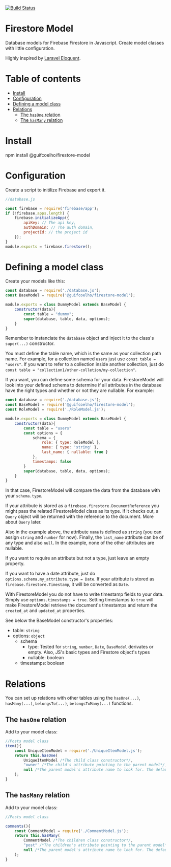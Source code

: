 [![Build Status](https://travis-ci.com/guifcoelho/firestore-model.svg?branch=master)](https://travis-ci.com/guifcoelho/firestore-model)

<h1>Firestore Model</h1>

Database models for Firebase Firestore in Javascript. Create model classes with little configuration.

Highly inspired by [Laravel Eloquent](https://laravel.com/docs/master/eloquent).

<h1>Table of contents</h1>

- [Install](#install)
- [Configuration](#configuration)
- [Defining a model class](#defining-a-model-class)
- [Relations](#relations)
  - [The `hasOne` relation](#the-hasone-relation)
  - [The `hasMany` relation](#the-hasmany-relation)

# Install

npm install @guifcoelho/firestore-model

# Configuration

Create a script to initilize Firebase and export it.

``` js
//database.js

const firebase = require('firebase/app');
if (!firebase.apps.length) {
    firebase.initializeApp({
        apiKey: // The api key,
        authDomain: // The auth domain,
        projectId: // the project id
    });
}
module.exports = firebase.firestore();
```

# Defining a model class

Create your models like this:

``` js
const database = require('./database.js');
const BaseModel = require('@guifcoelho/firestore-model');

module.exports = class DummyModel extends BaseModel {
    constructor(data){
        const table = "dummy";
        super(database, table, data, options);
    }
}
```

Remember to instanciate the `database` object and inject it to the class's `super(...)` constructor.

You must define the table name, which is the same as your collection path name. For example, for a collection named `users` just use `const table = "users"`. If you want to refer to a collection inside another collection, just do `const table = "collection1/other-colletion/my-collection"`.

If you want, you can define some schema for your data. FirestoreModel will look into your defined schema to determine if all attributes in the database have the right types and whether or not they are nullable. For example:

``` js
const database = require('./database.js');
const BaseModel = require('@guifcoelho/firestore-model');
const RoleModel = require('./RoleModel.js');

module.exports = class DummyModel extends BaseModel {
    constructor(data){
        const table = "users"
        const options = {
            schema = {
                role: { type: RoleModel },
                name: { type: 'string' },
                last_name: { nullable: true }
            },
            timestamps: false
        }
        super(database, table, data, options);
    }
}
```

In that case, FirestoreModel will compare the data from the database with your `schema.type`.

If your attribute is stored as a `firebase.firestore.DocumentReference` you might pass the related FirestoreModel class as its type. If it checks out, a `Query` object will be returned with the reference to the document. More about `Query` later.

Also in the example above, the attribute `name` is defined as `string` (you can assign `string` and `number` for now). Finally, the `last_name` attribute can be of any type and also `null`. In the example, none of the other attributes are nullable.

If you want to require an attribute but not a type, just leave an empty property.

If you want to have a date attribute, just do `options.schema.my_attribute.type = Date`. If your attribute is stored as `firebase.firestore.Timestamp`, it will be converted as `Date`.

With FirestoreModel you do not have to write timestamp fields to your data. Simply use `options.timestamps = true`. Setting timestamps to `true` will make FirestoreModel retrieve the document's timestamps and return the `created_at` and `updated_at` properties.

See below the BaseModel constructor's properties:

- table: `string`
- options: `object`
  - schema
    - type: Tested for `string`, `number`, `Date`, `BaseModel` derivates or empty. Also, JS's basic types and Firestore object's types
    - nullable: boolean
  - timestamps: boolean

# Relations

You can set up relations with other tables using the `hasOne(...)`, `hasMany(...)`, `belongsTo(...)`, `belongsToMany(...)` functions.

## The `hasOne` relation

Add to your model class:

``` js
//Posts model class
item(){
    const UniqueItemModel = require('./UniqueItemModel.js');
    return this.hasOne(
        UniqueItemModel /*The child class constructor*/,
        "owner" /*The child's attribute pointing to the parent model*/,
        null /*The parent model's attribute name to look for. The default is its DocumentReference, which is the recommended definition. Therefore, just leave it blank. */
    );
}
```

## The `hasMany` relation

Add to your model class:

``` js
//Posts model class

comments(){
    const CommentModel = require('./CommentModel.js');
    return this.hasMany(
        CommentModel /*The children class constructor*/,
        "post" /*The children's attribute pointing to the parent model*/,
        null /*The parent model's attribute name to look for. The default is its DocumentReference, which is the recommended definition. Therefore, just leave it blank. */
    );
}
```